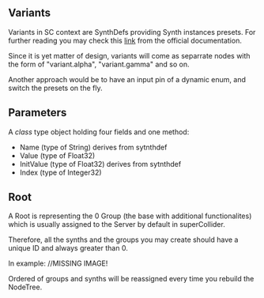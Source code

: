 ## Variants 

Variants in SC context are SynthDefs providing Synth instances presets.
For further reading you may check this [link](http://doc.sccode.org/Classes/SynthDef.html#Variants) from the official documentation.

Since it is yet matter of design, variants will come as separrate nodes with the form of "variant.alpha", "variant.gamma" and so on.

Another approach would be to have an input pin of a dynamic enum, and switch the presets on the fly.



## Parameters

A <i>class</i> type object holding four fields and one method:

- Name (type of String) derives from sytnthdef
- Value (type of Float32)
- InitValue (type of Float32) derives from sytnthdef
- Index (type of Integer32)

## Root

A Root is representing the 0 Group (the base with additional functionalites) which is usually assigned to the Server by default in superCollider. 

Therefore, all the synths and the groups you may create should have a unique ID and always greater than 0.

In example:
//MISSING IMAGE!

Ordered of groups and synths will be reassigned every time you rebuild the NodeTree.
